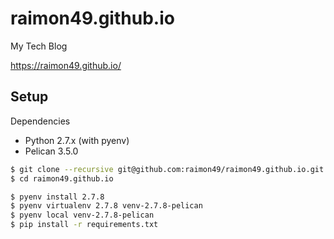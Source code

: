 raimon49.github.io
==================

My Tech Blog

https://raimon49.github.io/

Setup
-----

Dependencies

* Python 2.7.x (with pyenv)
* Pelican 3.5.0

```bash
$ git clone --recursive git@github.com:raimon49/raimon49.github.io.git
$ cd raimon49.github.io

$ pyenv install 2.7.8
$ pyenv virtualenv 2.7.8 venv-2.7.8-pelican
$ pyenv local venv-2.7.8-pelican
$ pip install -r requirements.txt
```
